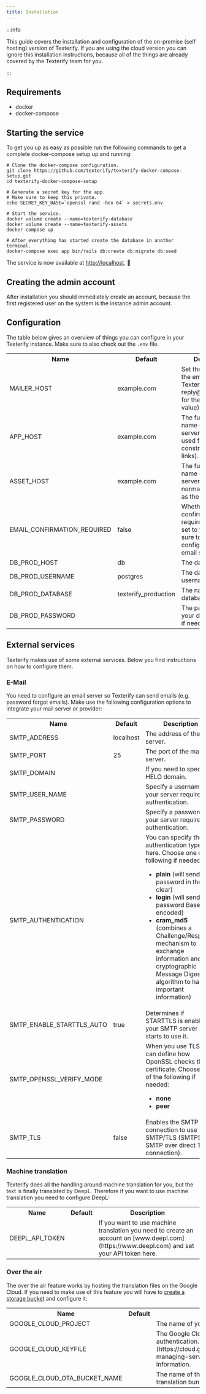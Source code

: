 ```yaml
---
title: Installation
---
```


:::info

This guide covers the installation and configuration of the on-premise (self hosting) version of Texterify. If you are using the cloud version you can ignore this installation instructions, because all of the things are already covered by the Texterify team for you.

:::

## Requirements

- docker
- docker-compose

## Starting the service

To get you up as easy as possible run the following commands to get a complete docker-compose setup up and running:

```shell
# Clone the docker-compose configuration.
git clone https://github.com/texterify/texterify-docker-compose-setup.git
cd texterify-docker-compose-setup

# Generate a secret key for the app.
# Make sure to keep this private.
echo SECRET_KEY_BASE=`openssl rand -hex 64` > secrets.env

# Start the service.
docker volume create --name=texterify-database
docker volume create --name=texterify-assets
docker-compose up

# After everything has started create the database in another terminal.
docker-compose exec app bin/rails db:create db:migrate db:seed
```

The service is now available at [http://localhost](http://localhost). 🎉

## Creating the admin account

After installation you should immediately create an account, because the first registered user on the system is the instance admin account.



## Configuration

The table below gives an overview of things you can configure in your Texterify instance. Make sure to also check out the `.env` file.

<table>
    <tr>
        <th>Name</th>
        <th>Default</th>
        <th>Description</th>
    </tr>
    <tr>
        <td>MAILER_HOST</td>
        <td>example.com</td>
        <td>Set the domain of the emails sent from Texterify (e.g. no-reply@example.com for the default value).</td>
    </tr>
    <tr>
        <td>APP_HOST</td>
        <td>example.com</td>
        <td>The fully qualified name of the web server (for example used for constructing email links).</td>
    </tr>
    <tr>
        <td>ASSET_HOST</td>
        <td>example.com</td>
        <td>The fully qualified name of the asset server. This is normally the same as the <b>APP_HOST</b>.</td>
    </tr>
    <tr>
        <td>EMAIL_CONFIRMATION_REQUIRED</td>
        <td>false</td>
        <td>Whether email confirmation is required or not. If set to true make sure to also configure your email server.</td>
    </tr>
    <tr>
        <td>DB_PROD_HOST</td>
        <td>db</td>
        <td>The database host.</td>
    </tr>
    <tr>
        <td>DB_PROD_USERNAME</td>
        <td>postgres</td>
        <td>The database username.</td>
    </tr>
    <tr>
        <td>DB_PROD_DATABASE</td>
        <td>texterify_production</td>
        <td>The name your database.</td>
    </tr>
    <tr>
        <td>DB_PROD_PASSWORD</td>
        <td></td>
        <td>The password of your database user if needed.</td>
    </tr>
</table>

## External services

Texterify makes use of some external services. Below you find instructions on how to configure them.

### E-Mail

You need to configure an email server so Texterify can send emails (e.g. password forgot emails). Make use the following configuration options to integrate your mail server or provider:

<table>
    <tr>
        <th>Name</th>
        <th>Default</th>
        <th>Description</th>
    </tr>
    <tr>
        <td>SMTP_ADDRESS</td>
        <td>localhost</td>
        <td>The address of the mail server.</td>
    </tr>
    <tr>
        <td>SMTP_PORT</td>
        <td>25</td>
        <td>The port of the mail server.</td>
    </tr>
    <tr>
        <td>SMTP_DOMAIN</td>
        <td></td>
        <td>If you need to specify a HELO domain.</td>
    </tr>
    <tr>
        <td>SMTP_USER_NAME</td>
        <td></td>
        <td>Specify a username if your server requires authentication.</td>
    </tr>
    <tr>
        <td>SMTP_PASSWORD</td>
        <td></td>
        <td>Specify a password if your server requires authentication.</td>
    </tr>
    <tr>
        <td>SMTP_AUTHENTICATION</td>
        <td></td>
        <td>
            You can specify the authentication type here. Choose one of the following if needed:
            <ul>
                <li><b>plain</b> (will send the password in the clear)</li>
                <li><b>login</b> (will send password Base64 encoded)</li>
                <li><b>cram_md5</b> (combines a Challenge/Response mechanism to exchange information and a cryptographic Message Digest 5 algorithm to hash important information)</li>
            </ul>
        </td>
    </tr>
    <tr>
        <td>SMTP_ENABLE_STARTTLS_AUTO</td>
        <td>true</td>
        <td>Determines if STARTTLS is enabled in your SMTP server and starts to use it.</td>
    </tr>
    <tr>
        <td>SMTP_OPENSSL_VERIFY_MODE</td>
        <td></td>
        <td>
            When you use TLS you can define how OpenSSL checks the certificate. Choose on of the following if needed:
            <ul>
                <li><b>none</b></li>
                <li><b>peer</b></li>
            </ul>
        </td>
    </tr>
    <tr>
        <td>SMTP_TLS</td>
        <td>false</td>
        <td>Enables the SMTP connection to use SMTP/TLS (SMTPS: SMTP over direct TLS connection).</td>
    </tr>
</table>

### Machine translation

Texterify does all the handling around machine translation for you, but the text is finally translated by DeepL. Therefore if you want to use machine translation you need to configure DeepL:


<table>
    <tr>
        <th>Name</th>
        <th>Default</th>
        <th>Description</th>
    </tr>
    <tr>
        <td>DEEPL_API_TOKEN</td>
        <td></td>
        <td>If you want to use machine translation you need to create an account on [www.deepl.com](https://www.deepl.com) and set your API token here.</td>
    </tr>
</table>

### Over the air

The over the air feature works by hosting the translation files on the Google Cloud. If you need to make use of this feature you will have to [create a storage bucket](https://cloud.google.com/storage/docs/creating-buckets) and configure it:

<table>
    <tr>
        <th>Name</th>
        <th>Default</th>
        <th>Description</th>
    </tr>
    <tr>
        <td>GOOGLE_CLOUD_PROJECT</td>
        <td></td>
        <td>The name of your Google Cloud project.</td>
    </tr>
    <tr>
        <td>GOOGLE_CLOUD_KEYFILE</td>
        <td></td>
        <td>The Google Cloud key file used for authentication. See [here](https://cloud.google.com/iam/docs/creating-managing-service-account-keys) for more information.</td>
    </tr>
    <tr>
        <td>GOOGLE_CLOUD_OTA_BUCKET_NAME</td>
        <td></td>
        <td>The name of the bucket used for storing the translation bundles.</td>
    </tr>
</table>
